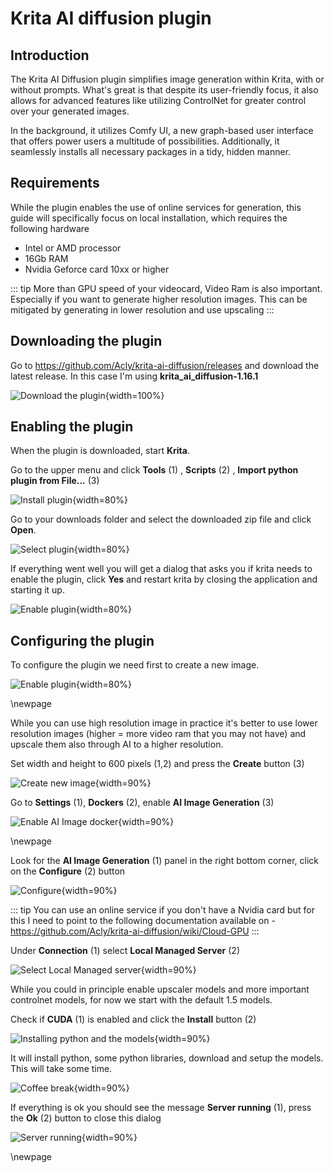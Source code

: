 
# Krita AI diffusion plugin 

## Introduction

The Krita AI Diffusion plugin simplifies image generation within Krita, with or without prompts. What's great is that despite its user-friendly focus, it also allows for advanced features like utilizing ControlNet for greater control over your generated images.

In the background, it utilizes Comfy UI, a new graph-based user interface that offers power users a multitude of possibilities. Additionally, it seamlessly installs all necessary packages in a tidy, hidden manner.

## Requirements

While the plugin enables the use of online services for generation, this guide will specifically focus on local installation, which requires the following hardware 

* Intel or AMD processor
* 16Gb RAM
* Nvidia Geforce card 10xx or higher

::: tip
More than GPU speed of your videocard, Video Ram is also important. Especially if you want to generate higher resolution images. This can be mitigated by generating in lower resolution and use upscaling
:::

## Downloading the plugin

Go to https://github.com/Acly/krita-ai-diffusion/releases and download the latest release. In this case I'm using **krita_ai_diffusion-1.16.1**

![Download the plugin](images/chapter_2/krita_ai_step1.png){width=100%}


## Enabling the plugin

When the plugin is downloaded, start **Krita**.

Go to the upper menu and click **Tools** (1) , **Scripts** (2) , **Import python plugin from File...** (3)

![Install plugin](images/chapter_2/krita_ai_step3.png){width=80%}

Go to your downloads folder and select the downloaded zip file and click **Open**. 

![Select plugin](images/chapter_2/krita_ai_step4.png){width=80%}

If everything went well you will get a dialog that asks you if krita needs to enable the plugin, click **Yes** and restart krita by closing the application and starting it up. 

![Enable plugin](images/chapter_2/krita_ai_step5.png){width=80%}

## Configuring the plugin

To configure the plugin we need first to create a new image. 

![Enable plugin](images/chapter_2/krita_ai_step6.png){width=80%}

\newpage

While you can use high resolution image in practice it's better to use lower resolution images (higher = more video ram that you may not have) and upscale them also through AI to a higher resolution. 

Set width and height to 600 pixels (1,2) and press the **Create** button (3)

![Create new image](images/chapter_2/krita_ai_step7.png){width=90%}

Go to **Settings** (1), **Dockers** (2), enable **AI Image Generation** (3)

![Enable AI Image docker](images/chapter_2/krita_ai_step8.png){width=90%}

\newpage

Look for the **AI Image Generation** (1) panel in the right bottom corner, click on the **Configure** (2) button

![Configure](images/chapter_2/krita_ai_step9.png){width=90%}


::: tip
You can use an online service if you don't have a Nvidia card but for this I need to point to the following documentation available on - https://github.com/Acly/krita-ai-diffusion/wiki/Cloud-GPU
:::

Under **Connection** (1) select **Local Managed Server** (2)

![Select Local Managed server](images/chapter_2/krita_ai_step10.png){width=90%}

While you could in principle enable upscaler models and more important controlnet models, for now we start with the default 1.5 models. 

Check if **CUDA** (1) is enabled and click the **Install** button (2)

![Installing python and the models](images/chapter_2/krita_ai_step11.png){width=90%}

It will install python, some python libraries, download and setup the models. This will take some time.

![Coffee break](images/chapter_2/krita_ai_step12.png){width=90%}

If everything is ok you should see the message **Server running** (1), press the **Ok** (2) button to close this dialog

![Server running](images/chapter_2/krita_ai_step13.png){width=90%}

\newpage